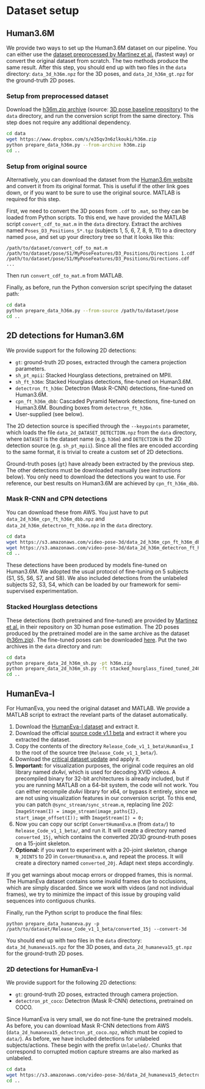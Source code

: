 # Dataset setup

## Human3.6M
We provide two ways to set up the Human3.6M dataset on our pipeline. You can either use the [dataset preprocessed by Martinez et al.](https://github.com/una-dinosauria/3d-pose-baseline) (fastest way) or convert the original dataset from scratch. The two methods produce the same result. After this step, you should end up with two files in the `data` directory: `data_3d_h36m.npz` for the 3D poses, and `data_2d_h36m_gt.npz` for the ground-truth 2D poses.

### Setup from preprocessed dataset
Download the [h36m.zip archive](https://www.dropbox.com/s/e35qv3n6zlkouki/h36m.zip) (source: [3D pose baseline repository](https://github.com/una-dinosauria/3d-pose-baseline)) to the `data` directory, and run the conversion script from the same directory. This step does not require any additional dependency.

```sh
cd data
wget https://www.dropbox.com/s/e35qv3n6zlkouki/h36m.zip
python prepare_data_h36m.py --from-archive h36m.zip
cd ..
```

### Setup from original source
Alternatively, you can download the dataset from the [Human3.6m website](http://vision.imar.ro/human3.6m/) and convert it from its original format. This is useful if the other link goes down, or if you want to be sure to use the original source. MATLAB is required for this step.

First, we need to convert the 3D poses from `.cdf` to `.mat`, so they can be loaded from Python scripts. To this end, we have provided the MATLAB script `convert_cdf_to_mat.m` in the `data` directory. Extract the archives named `Poses_D3_Positions_S*.tgz` (subjects 1, 5, 6, 7, 8, 9, 11) to a directory named `pose`, and set up your directory tree so that it looks like this:

```
/path/to/dataset/convert_cdf_to_mat.m
/path/to/dataset/pose/S1/MyPoseFeatures/D3_Positions/Directions 1.cdf
/path/to/dataset/pose/S1/MyPoseFeatures/D3_Positions/Directions.cdf
...
```
Then run `convert_cdf_to_mat.m` from MATLAB.

Finally, as before, run the Python conversion script specifying the dataset path:
```sh
cd data
python prepare_data_h36m.py --from-source /path/to/dataset/pose
cd ..
```

## 2D detections for Human3.6M
We provide support for the following 2D detections:

- `gt`: ground-truth 2D poses, extracted through the camera projection parameters.
- `sh_pt_mpii`: Stacked Hourglass detections, pretrained on MPII.
- `sh_ft_h36m`: Stacked Hourglass detections, fine-tuned on Human3.6M.
- `detectron_ft_h36m`: Detectron (Mask R-CNN) detections, fine-tuned on Human3.6M.
- `cpn_ft_h36m_dbb`: Cascaded Pyramid Network detections, fine-tuned on Human3.6M. Bounding boxes from `detectron_ft_h36m`.
- User-supplied (see below).

The 2D detection source is specified through the `--keypoints` parameter, which loads the file `data_2d_DATASET_DETECTION.npz` from the `data` directory, where `DATASET` is the dataset name (e.g. `h36m`) and `DETECTION` is the 2D detection source (e.g. `sh_pt_mpii`). Since all the files are encoded according to the same format, it is trivial to create a custom set of 2D detections.

Ground-truth poses (`gt`) have already been extracted by the previous step. The other detections must be downloaded manually (see instructions below). You only need to download the detections you want to use. For reference, our best results on Human3.6M are achieved by `cpn_ft_h36m_dbb`.

### Mask R-CNN and CPN detections
You can download these from AWS. You just have to put `data_2d_h36m_cpn_ft_h36m_dbb.npz` and `data_2d_h36m_detectron_ft_h36m.npz` in the `data` directory.

```sh
cd data
wget https://s3.amazonaws.com/video-pose-3d/data_2d_h36m_cpn_ft_h36m_dbb.npz
wget https://s3.amazonaws.com/video-pose-3d/data_2d_h36m_detectron_ft_h36m.npz
cd ..
```

These detections have been produced by models fine-tuned on Human3.6M. We adopted the usual protocol of fine-tuning on 5 subjects (S1, S5, S6, S7, and S8). We also included detections from the unlabeled subjects S2, S3, S4, which can be loaded by our framework for semi-supervised experimentation.

### Stacked Hourglass detections
These detections (both pretrained and fine-tuned) are provided by [Martinez et al.](https://github.com/una-dinosauria/3d-pose-baseline) in their repository on 3D human pose estimation. The 2D poses produced by the pretrained model are in the same archive as the dataset ([h36m.zip](https://www.dropbox.com/s/e35qv3n6zlkouki/h36m.zip)). The fine-tuned poses can be downloaded [here](https://drive.google.com/open?id=0BxWzojlLp259S2FuUXJ6aUNxZkE). Put the two archives in the `data` directory and run:

```sh
cd data
python prepare_data_2d_h36m_sh.py -pt h36m.zip
python prepare_data_2d_h36m_sh.py -ft stacked_hourglass_fined_tuned_240.tar.gz
cd ..
```

## HumanEva-I
For HumanEva, you need the original dataset and MATLAB. We provide a MATLAB script to extract the revelant parts of the dataset automatically.

1. Download the [HumanEva-I dataset](http://humaneva.is.tue.mpg.de/datasets_human_1) and extract it.
2. Download the official [source code v1.1 beta](http://humaneva.is.tue.mpg.de/main/download?file=Release_Code_v1_1_beta.zip) and extract it where you extracted the dataset.
3. Copy the contents of the directory `Release_Code_v1_1_beta\HumanEva_I` to the root of the source tree (`Release_Code_v1_1_beta/`).
4. Download the [critical dataset update](http://humaneva.is.tue.mpg.de/main/download?file=Critical_Update_OFS_files.zip) and apply it.
5. **Important:** for visualization purposes, the original code requires an old library named *dxAvi*, which is used for decoding XVID videos. A precompiled binary for 32-bit architectures is already included, but if you are running MATLAB on a 64-bit system, the code will not work. You can either recompile *dxAvi* library for x64, or bypass it entirely, since we are not using visualization features in our conversion script. To this end, you can patch `@sync_stream/sync_stream.m`, replacing line 202: `ImageStream(I) = image_stream(image_paths{I}, start_image_offset(I));` with `ImageStream(I) = 0;`
6. Now you can copy our script `ConvertHumanEva.m` (from `data/`) to `Release_Code_v1_1_beta/`, and run it. It will create a directory named `converted_15j`, which contains the converted 2D/3D ground-truth poses on a 15-joint skeleton.
7. **Optional:** if you want to experiment with a 20-joint skeleton, change `N_JOINTS` to 20 in `ConvertHumanEva.m`, and repeat the process. It will create a directory named `converted_20j`. Adapt next steps accordingly.

If you get warnings about mocap errors or dropped frames, this is normal. The HumanEva dataset contains some invalid frames due to occlusions, which are simply discarded. Since we work with videos (and not individual frames), we try to minimize the impact of this issue by grouping valid sequences into contiguous chunks.

Finally, run the Python script to produce the final files:
```
python prepare_data_humaneva.py -p /path/to/dataset/Release_Code_v1_1_beta/converted_15j --convert-3d
```
You should end up with two files in the `data` directory: `data_3d_humaneva15.npz` for the 3D poses, and `data_2d_humaneva15_gt.npz` for the ground-truth 2D poses.

### 2D detections for HumanEva-I
We provide support for the following 2D detections:

- `gt`: ground-truth 2D poses, extracted through camera projection.
- `detectron_pt_coco`: Detectron (Mask R-CNN) detections, pretrained on COCO.

Since HumanEva is very small, we do not fine-tune the pretrained models. As before, you can download Mask R-CNN detections from AWS (`data_2d_humaneva15_detectron_pt_coco.npz`, which must be copied to `data/`). As before, we have included detections for unlabeled subjects/actions. These begin with the prefix `Unlabeled/`. Chunks that correspond to corrupted motion capture streams are also marked as unlabeled.
```sh
cd data
wget https://s3.amazonaws.com/video-pose-3d/data_2d_humaneva15_detectron_pt_coco.npz
cd ..
```